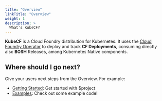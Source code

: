 ```yaml
---
title: "Overview"
linkTitle: "Overview"
weight: 1
description: >
  What's KubeCF?
---
```



**KubeCF** is a Cloud Foundry distribution for Kubernetes. It uses the [Cloud Foundry Operator](https://github.com/cloudfoundry-incubator/cf-operator/) to deploy and track **CF Deployments**, consuming directly also **BOSH** Releases, among Kubernetes Native components.


## Where should I go next?

Give your users next steps from the Overview. For example:

* [Getting Started](/getting-started/): Get started with $project
* [Examples](/examples/): Check out some example code!

